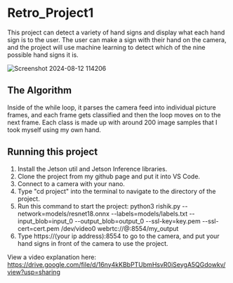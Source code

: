# Retro_Project1

This project can detect a variety of hand signs and display what each hand sign is to the user. The user can make a sign with their hand on the camera, and the project will use machine learning to detect which of the nine possible hand signs it is.

![Screenshot 2024-08-12 114206](https://github.com/user-attachments/assets/1c1d5b97-354d-407c-a7da-c48fb424ebf3)


## The Algorithm

Inside of the while loop, it parses the camera feed into individual picture frames, and each frame gets classified and then the loop moves on to the next frame. Each class is made up with around 200 image samples that I took myself using my own hand.

## Running this project

1. Install the Jetson util and Jetson Inference libraries.
2. Clone the project from my github page and put it into VS Code. 
3. Connect to a camera with your nano.
4. Type "cd project" into the terminal to navigate to the directory of the project.
5. Run this command to start the project: python3  rishik.py --network=models/resnet18.onnx --labels=models/labels.txt --input_blob=input_0 --output_blob=output_0 --ssl-key=key.pem --ssl-cert=cert.pem /dev/video0 webrtc://@:8554/my_output
6. Type https://(your ip address):8554 to go to the camera, and put your hand signs in front of the camera to use the project.

View a video explanation here: https://drive.google.com/file/d/16ny4kKBbPTUbmHsvR0iSeygA5QGdowkv/view?usp=sharing
